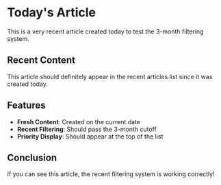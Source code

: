 # Today's Article

This is a very recent article created today to test the 3-month filtering system.

## Recent Content

This article should definitely appear in the recent articles list since it was created today.

## Features

- **Fresh Content**: Created on the current date
- **Recent Filtering**: Should pass the 3-month cutoff
- **Priority Display**: Should appear at the top of the list

## Conclusion

If you can see this article, the recent filtering system is working correctly!
